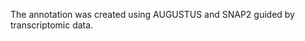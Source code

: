 [//]: # (Created by ./bin/manage_files.pl from ./species/Micoletzkya_japonica/PRJEB27334/Micoletzkya_japonica_PRJEB27334.annotation.html on Thu Jun 11 13:44:54 2020)
The annotation was created using AUGUSTUS and SNAP2 guided by transcriptomic data.
